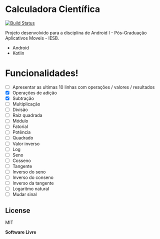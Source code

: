 # Calculadora Científica



[![Build Status](https://travis-ci.org/joemccann/dillinger.svg?branch=master)](https://travis-ci.org/joemccann/dillinger)

Projeto desenvolvido para a disciplina de Android I - Pós-Graduação Aplicativos Moveis - IESB.

  - Android
  - Kotlin


# Funcionalidades!

* [ ] Apresentar as ultimas 10 linhas com operações / valores / resultados
* [X] Operações de adição
* [X] Subtração
* [ ] Multiplicação
* [ ] Divisão
* [ ] Raiz quadrada
* [ ] Módulo
* [ ] Fatorial
* [ ] Potência
* [ ] Quadrado
* [ ] Valor inverso
* [ ] Log
* [ ] Seno
* [ ] Cosseno
* [ ] Tangente
* [ ] Inverso do seno
* [ ] Inverso do conseno
* [ ] Inverso da tangente
* [ ] Logaritmo natural
* [ ] Mudar sinal

License
----

MIT

**Software Livre**



